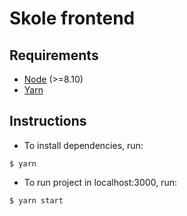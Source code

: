 # Skole frontend

## Requirements

- [Node](https://nodejs.org/en/) (>=8.10)
- [Yarn](https://yarnpkg.com/lang/en/)

## Instructions

- To install dependencies, run:

```console
$ yarn
```

- To run project in localhost:3000, run:

```console
$ yarn start
```
